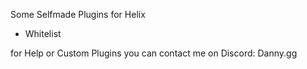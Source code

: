Some Selfmade Plugins for Helix

- Whitelist 



for Help or Custom Plugins you can contact me on Discord: Danny.gg
